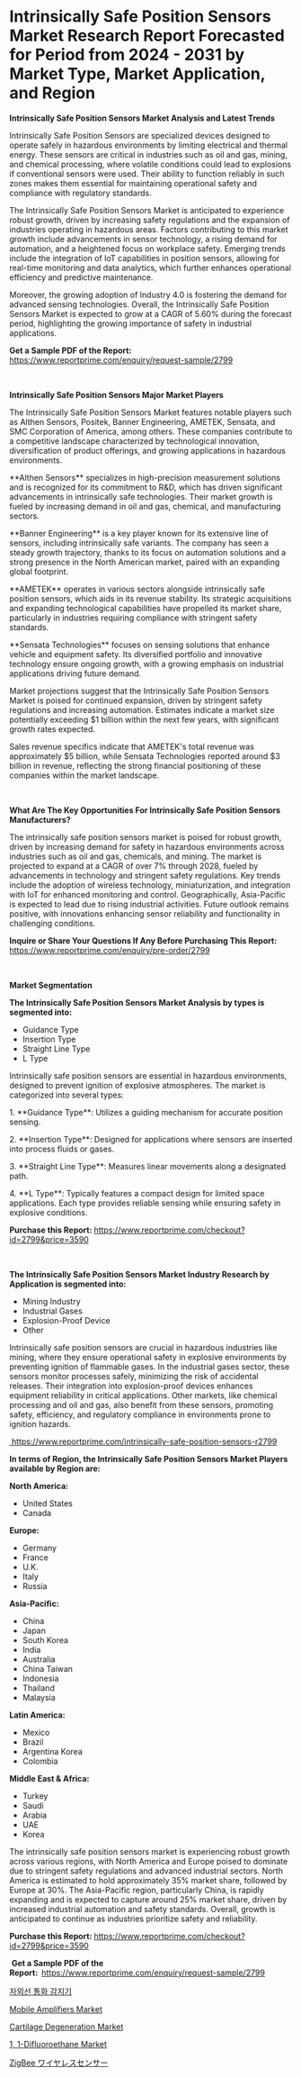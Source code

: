 <p><h1>Intrinsically Safe Position Sensors Market Research Report Forecasted for Period from 2024 -  2031 by Market Type, Market Application, and Region</h1></p><p><strong>Intrinsically Safe Position Sensors Market Analysis and Latest Trends</strong></p>
<p><p>Intrinsically Safe Position Sensors are specialized devices designed to operate safely in hazardous environments by limiting electrical and thermal energy. These sensors are critical in industries such as oil and gas, mining, and chemical processing, where volatile conditions could lead to explosions if conventional sensors were used. Their ability to function reliably in such zones makes them essential for maintaining operational safety and compliance with regulatory standards.</p><p>The Intrinsically Safe Position Sensors Market is anticipated to experience robust growth, driven by increasing safety regulations and the expansion of industries operating in hazardous areas. Factors contributing to this market growth include advancements in sensor technology, a rising demand for automation, and a heightened focus on workplace safety. Emerging trends include the integration of IoT capabilities in position sensors, allowing for real-time monitoring and data analytics, which further enhances operational efficiency and predictive maintenance. </p><p>Moreover, the growing adoption of Industry 4.0 is fostering the demand for advanced sensing technologies. Overall, the Intrinsically Safe Position Sensors Market is expected to grow at a CAGR of 5.60% during the forecast period, highlighting the growing importance of safety in industrial applications.</p></p>
<p><strong>Get a Sample PDF of the Report:&nbsp;</strong> <a href="https://www.reportprime.com/enquiry/request-sample/2799">https://www.reportprime.com/enquiry/request-sample/2799</a></p>
<p>&nbsp;</p>
<p><strong>Intrinsically Safe Position Sensors Major Market Players</strong></p>
<p><p>The Intrinsically Safe Position Sensors Market features notable players such as Althen Sensors, Positek, Banner Engineering, AMETEK, Sensata, and SMC Corporation of America, among others. These companies contribute to a competitive landscape characterized by technological innovation, diversification of product offerings, and growing applications in hazardous environments.</p><p>**Althen Sensors** specializes in high-precision measurement solutions and is recognized for its commitment to R&D, which has driven significant advancements in intrinsically safe technologies. Their market growth is fueled by increasing demand in oil and gas, chemical, and manufacturing sectors.</p><p>**Banner Engineering** is a key player known for its extensive line of sensors, including intrinsically safe variants. The company has seen a steady growth trajectory, thanks to its focus on automation solutions and a strong presence in the North American market, paired with an expanding global footprint.</p><p>**AMETEK** operates in various sectors alongside intrinsically safe position sensors, which aids in its revenue stability. Its strategic acquisitions and expanding technological capabilities have propelled its market share, particularly in industries requiring compliance with stringent safety standards.</p><p>**Sensata Technologies** focuses on sensing solutions that enhance vehicle and equipment safety. Its diversified portfolio and innovative technology ensure ongoing growth, with a growing emphasis on industrial applications driving future demand.</p><p>Market projections suggest that the Intrinsically Safe Position Sensors Market is poised for continued expansion, driven by stringent safety regulations and increasing automation. Estimates indicate a market size potentially exceeding $1 billion within the next few years, with significant growth rates expected.</p><p>Sales revenue specifics indicate that AMETEK's total revenue was approximately $5 billion, while Sensata Technologies reported around $3 billion in revenue, reflecting the strong financial positioning of these companies within the market landscape.</p></p>
<p>&nbsp;</p>
<p><strong>What Are The Key Opportunities For Intrinsically Safe Position Sensors Manufacturers?</strong></p>
<p><p>The intrinsically safe position sensors market is poised for robust growth, driven by increasing demand for safety in hazardous environments across industries such as oil and gas, chemicals, and mining. The market is projected to expand at a CAGR of over 7% through 2028, fueled by advancements in technology and stringent safety regulations. Key trends include the adoption of wireless technology, miniaturization, and integration with IoT for enhanced monitoring and control. Geographically, Asia-Pacific is expected to lead due to rising industrial activities. Future outlook remains positive, with innovations enhancing sensor reliability and functionality in challenging conditions.</p></p>
<p><strong>Inquire or Share Your Questions If Any Before Purchasing This Report:</strong> <a href="https://www.reportprime.com/enquiry/pre-order/2799">https://www.reportprime.com/enquiry/pre-order/2799</a></p>
<p>&nbsp;</p>
<p><strong>Market Segmentation</strong></p>
<p><strong>The Intrinsically Safe Position Sensors Market Analysis by types is segmented into:</strong></p>
<p><ul><li>Guidance Type</li><li>Insertion Type</li><li>Straight Line Type</li><li>L Type</li></ul></p>
<p><p>Intrinsically safe position sensors are essential in hazardous environments, designed to prevent ignition of explosive atmospheres. The market is categorized into several types: </p><p>1. **Guidance Type**: Utilizes a guiding mechanism for accurate position sensing.</p><p>2. **Insertion Type**: Designed for applications where sensors are inserted into process fluids or gases.</p><p>3. **Straight Line Type**: Measures linear movements along a designated path.</p><p>4. **L Type**: Typically features a compact design for limited space applications. Each type provides reliable sensing while ensuring safety in explosive conditions.</p></p>
<p><strong>Purchase this Report:&nbsp;</strong><a href="https://www.reportprime.com/checkout?id=2799&price=3590">https://www.reportprime.com/checkout?id=2799&price=3590</a></p>
<p>&nbsp;</p>
<p><strong>The Intrinsically Safe Position Sensors Market Industry Research by Application is segmented into:</strong></p>
<p><ul><li>Mining Industry</li><li>Industrial Gases</li><li>Explosion-Proof Device</li><li>Other</li></ul></p>
<p><p>Intrinsically safe position sensors are crucial in hazardous industries like mining, where they ensure operational safety in explosive environments by preventing ignition of flammable gases. In the industrial gases sector, these sensors monitor processes safely, minimizing the risk of accidental releases. Their integration into explosion-proof devices enhances equipment reliability in critical applications. Other markets, like chemical processing and oil and gas, also benefit from these sensors, promoting safety, efficiency, and regulatory compliance in environments prone to ignition hazards.</p></p>
<p><a href="https://www.reportprime.com/intrinsically-safe-position-sensors-r2799">&nbsp;https://www.reportprime.com/intrinsically-safe-position-sensors-r2799</a></p>
<p><strong>In terms of Region, the Intrinsically Safe Position Sensors Market Players available by Region are:</strong></p>
<p>
    <p> <strong> North America: </strong>
        <ul>
            <li>United States</li>
            <li>Canada</li>
        </ul>
        </p> 
    <p> <strong> Europe: </strong>
        <ul>
            <li>Germany</li>
            <li>France</li>
            <li>U.K.</li>
            <li>Italy</li>
            <li>Russia</li>
        </ul>
        </p> 
    <p> <strong> Asia-Pacific: </strong>
        <ul>
            <li>China</li>
            <li>Japan</li>
            <li>South Korea</li>
            <li>India</li>
            <li>Australia</li>
            <li>China Taiwan</li>
            <li>Indonesia</li>
            <li>Thailand</li>
            <li>Malaysia</li>
        </ul>
        </p> 
    <p> <strong> Latin America: </strong>
        <ul>
            <li>Mexico</li>
            <li>Brazil</li>
            <li>Argentina Korea</li>
            <li>Colombia</li>
        </ul>
        </p> 
    <p> <strong> Middle East & Africa: </strong>
        <ul>
            <li>Turkey</li>
            <li>Saudi</li>
            <li>Arabia</li>
            <li>UAE</li>
            <li>Korea</li>
        </ul>
    </p>
    </p>
<p><p>The intrinsically safe position sensors market is experiencing robust growth across various regions, with North America and Europe poised to dominate due to stringent safety regulations and advanced industrial sectors. North America is estimated to hold approximately 35% market share, followed by Europe at 30%. The Asia-Pacific region, particularly China, is rapidly expanding and is expected to capture around 25% market share, driven by increased industrial automation and safety standards. Overall, growth is anticipated to continue as industries prioritize safety and reliability.</p></p>
<p><strong>Purchase this Report: </strong><a href="https://www.reportprime.com/checkout?id=2799&price=3590">https://www.reportprime.com/checkout?id=2799&price=3590</a></p>
<p>&nbsp;<strong>Get a Sample PDF of the Report:&nbsp;&nbsp;</strong><a href="https://www.reportprime.com/enquiry/request-sample/2799">https://www.reportprime.com/enquiry/request-sample/2799</a></p>
<p><strong></strong></p>
<p><p><a href="https://github.com/laholand/Market-Research-Report-List-6/blob/main/24054582596.md">자외선 통화 감지기</a></p><p><a href="https://github.com/vimar16th/Market-Research-Report-List-6/blob/main/mobile-amplifiers-market.md">Mobile Amplifiers Market</a></p><p><a href="https://www.linkedin.com/pulse/cartilage-degeneration-market-global-trends-forecast-2024-pnkbe?trackingId=FaPdwcg2Qg24v1FE%2F661KQ%3D%3D">Cartilage Degeneration Market</a></p><p><a href="https://issuu.com/reportprime-2/docs/1-1-difluoroethane-market-size-2030_4d32a2003a25e0">1, 1-Difluoroethane Market</a></p><p><a href="https://github.com/mohamedbakry57/Market-Research-Report-List-6/blob/main/14799713028.md">ZigBee ワイヤレスセンサー</a></p></p>